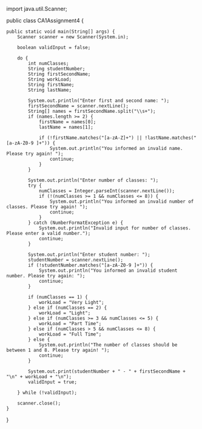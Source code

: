 import java.util.Scanner;

public class CA1Assignment4 {

    public static void main(String[] args) {
        Scanner scanner = new Scanner(System.in);

        boolean validInput = false;

        do {
            int numClasses;
            String studentNumber;
            String firstSecondName;
            String workLoad;
            String firstName;
            String lastName;

            System.out.println("Enter first and second name: ");
            firstSecondName = scanner.nextLine();
            String[] names = firstSecondName.split("\\s+");
            if (names.length >= 2) {
                firstName = names[0];
                lastName = names[1];

                if (!firstName.matches("[a-zA-Z]+") || !lastName.matches("[a-zA-Z0-9 ]+")) {
                    System.out.println("You informed an invalid name. Please try again! ");
                    continue;
                }
            }

            System.out.println("Enter number of classes: ");
            try {
                numClasses = Integer.parseInt(scanner.nextLine());
                if (!(numClasses >= 1 && numClasses <= 8)) {
                    System.out.println("You informed an invalid number of classes. Please try again! ");
                    continue;
                }
            } catch (NumberFormatException e) {
                System.out.println("Invalid input for number of classes. Please enter a valid number.");
                continue;
            }

            System.out.println("Enter student number: ");
            studentNumber = scanner.nextLine();
            if (!studentNumber.matches("[a-zA-Z0-9 ]+")) {
                System.out.println("You informed an invalid student number. Please try again: ");
                continue;
            }

            if (numClasses == 1) {
                workLoad = "Very Light";
            } else if (numClasses == 2) {
                workLoad = "Light";
            } else if (numClasses >= 3 && numClasses <= 5) {
                workLoad = "Part Time";
            } else if (numClasses > 5 && numClasses <= 8) {
                workLoad = "Full Time";
            } else {
                System.out.println("The number of classes should be between 1 and 8. Please try again! ");
                continue;
            }

            System.out.print(studentNumber + " - " + firstSecondName + "\n" + workLoad + "\n");
            validInput = true;

        } while (!validInput);

        scanner.close();
    }
}
